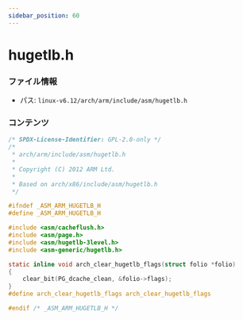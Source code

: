 ```yaml
---
sidebar_position: 60
---
```

# hugetlb.h

### ファイル情報

- パス: `linux-v6.12/arch/arm/include/asm/hugetlb.h`

### コンテンツ

```h
/* SPDX-License-Identifier: GPL-2.0-only */
/*
 * arch/arm/include/asm/hugetlb.h
 *
 * Copyright (C) 2012 ARM Ltd.
 *
 * Based on arch/x86/include/asm/hugetlb.h
 */

#ifndef _ASM_ARM_HUGETLB_H
#define _ASM_ARM_HUGETLB_H

#include <asm/cacheflush.h>
#include <asm/page.h>
#include <asm/hugetlb-3level.h>
#include <asm-generic/hugetlb.h>

static inline void arch_clear_hugetlb_flags(struct folio *folio)
{
	clear_bit(PG_dcache_clean, &folio->flags);
}
#define arch_clear_hugetlb_flags arch_clear_hugetlb_flags

#endif /* _ASM_ARM_HUGETLB_H */

```
